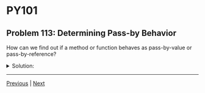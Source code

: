 # PY101
## Problem 113: Determining Pass-by Behavior

How can we find out if a method or function behaves as pass-by-value or pass-by-reference?

<details>
<summary>Solution:</summary>

Testing in a REPL or looking at documentation.

**Method 1: Testing in a REPL**
```python
# Test by passing an object and checking if it changed:
my_list = [1, 2, 3]
my_list.append(4)
print(my_list)  # [1, 2, 3, 4] - mutates (pass-by-reference behavior)

my_string = "hello"
result = my_string.upper()
print(my_string)  # "hello" - unchanged
print(result)     # "HELLO" - returns new object (pass-by-value behavior)
```

**Method 2: Check documentation**
Look for keywords like:
- "modifies in place" → pass-by-reference behavior
- "returns a new..." → pass-by-value behavior
- "mutates" → pass-by-reference behavior

**Method 3: Test with a simple example**
```python
def test_function_behavior():
    # Create a test object
    test_list = [1, 2, 3]
    
    # Call the function
    result = test_list.sort()
    
    # Check if original was modified
    print(f"Original modified: {test_list}")  # [1, 2, 3] (already sorted)
    print(f"Return value: {result}")          # None
    
test_function_behavior()
# If original is modified: pass-by-reference behavior
# If original is unchanged: pass-by-value behavior
```

**Common patterns:**
```python
# Pass-by-reference behavior (mutation):
list.append()
list.sort()
list.reverse()
dict.update()
set.add()

# Pass-by-value behavior (returns new object):
str.upper()
str.replace()
list.sorted()  # Note: sorted() is different from list.sort()
tuple + tuple
```

</details>

---

[Previous](112.md) | [Next](114.md)


